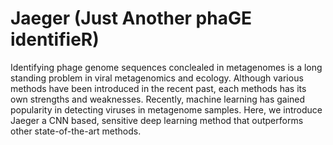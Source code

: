 # Jaeger (Just Another phaGE identifieR)
Identifying phage genome sequences conclealed in metagenomes is a long standing problem in viral metagenomics and ecology. Although various methods have been introduced in the recent past, each methods has its own strengths and weaknesses. Recently, machine learning has gained popularity in detecting viruses in metagenome samples. Here, we introduce Jaeger a CNN based, sensitive deep learning method that outperforms other state-of-the-art methods.
